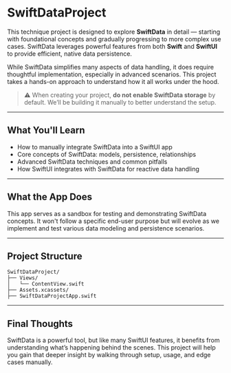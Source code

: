 # SwiftDataProject

This technique project is designed to explore **SwiftData** in detail — starting with foundational concepts and gradually progressing to more complex use cases. SwiftData leverages powerful features from both **Swift** and **SwiftUI** to provide efficient, native data persistence.

While SwiftData simplifies many aspects of data handling, it does require thoughtful implementation, especially in advanced scenarios. This project takes a hands-on approach to understand how it all works under the hood.

> ⚠️ When creating your project, **do not enable SwiftData storage** by default. We’ll be building it manually to better understand the setup.

---

## What You'll Learn

* How to manually integrate SwiftData into a SwiftUI app
* Core concepts of SwiftData: models, persistence, relationships
* Advanced SwiftData techniques and common pitfalls
* How SwiftUI integrates with SwiftData for reactive data handling

---

## What the App Does

This app serves as a sandbox for testing and demonstrating SwiftData concepts. It won't follow a specific end-user purpose but will evolve as we implement and test various data modeling and persistence scenarios.

---

## Project Structure

```text
SwiftDataProject/
├── Views/
│   └── ContentView.swift
├── Assets.xcassets/
├── SwiftDataProjectApp.swift
```

---

## Final Thoughts

SwiftData is a powerful tool, but like many SwiftUI features, it benefits from understanding what’s happening behind the scenes. This project will help you gain that deeper insight by walking through setup, usage, and edge 
cases manually.
